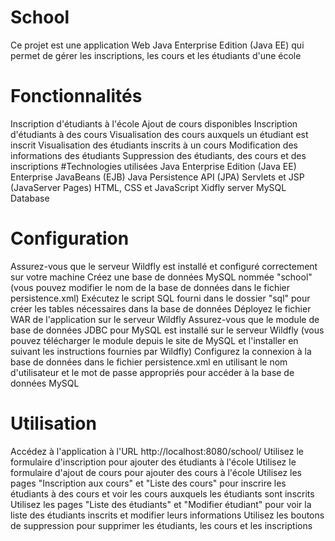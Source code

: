 # School
Ce projet est une application Web Java Enterprise Edition (Java EE) qui permet de gérer les inscriptions, les cours et les étudiants d'une école
# Fonctionnalités
Inscription d'étudiants à l'école
Ajout de cours disponibles
Inscription d'étudiants à des cours
Visualisation des cours auxquels un étudiant est inscrit
Visualisation des étudiants inscrits à un cours
Modification des informations des étudiants
Suppression des étudiants, des cours et des inscriptions
#Technologies utilisées
Java Enterprise Edition (Java EE)
Enterprise JavaBeans (EJB)
Java Persistence API (JPA)
Servlets et JSP (JavaServer Pages)
HTML, CSS et JavaScript
Xidfly server
MySQL Database
# Configuration
Assurez-vous que le serveur Wildfly est installé et configuré correctement sur votre machine
Créez une base de données MySQL nommée "school" (vous pouvez modifier le nom de la base de données dans le fichier persistence.xml)
Exécutez le script SQL fourni dans le dossier "sql" pour créer les tables nécessaires dans la base de données
Déployez le fichier WAR de l'application sur le serveur Wildfly
Assurez-vous que le module de base de données JDBC pour MySQL est installé sur le serveur Wildfly (vous pouvez télécharger le module depuis le site de MySQL et l'installer en suivant les instructions fournies par Wildfly)
Configurez la connexion à la base de données dans le fichier persistence.xml en utilisant le nom d'utilisateur et le mot de passe appropriés pour accéder à la base de données MySQL
# Utilisation
Accédez à l'application à l'URL http://localhost:8080/school/
Utilisez le formulaire d'inscription pour ajouter des étudiants à l'école
Utilisez le formulaire d'ajout de cours pour ajouter des cours à l'école
Utilisez les pages "Inscription aux cours" et "Liste des cours" pour inscrire les étudiants à des cours et voir les cours auxquels les étudiants sont inscrits
Utilisez les pages "Liste des étudiants" et "Modifier étudiant" pour voir la liste des étudiants inscrits et modifier leurs informations
Utilisez les boutons de suppression pour supprimer les étudiants, les cours et les inscriptions
